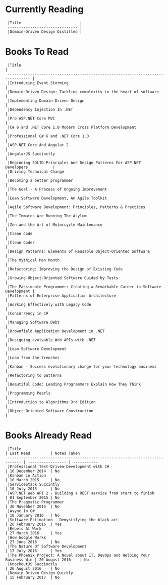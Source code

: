 Currently Reading
=================
     |Title                          | 
     ------------------------------- |  
     |Domain-Driven Design Distilled | 
Books To Read
=============
     |Title                                                                           | 
     -------------------------------------------------------------------------------- |  
     |Introducing Event Storming                                                      | 
     |Domain-Driven Design: Tackling complexity in the heart of software              | 
     |Implementing Domain Driven Design                                               | 
     |Dependency Injection In .NET                                                    | 
     |Pro ASP.NET Core MVC                                                            | 
     |C# 6 and .NET Core 1.0 Modern Cross Platform Development                        | 
     |Professional C# 6 and .NET Core 1.0                                             | 
     |ASP.NET Core And Angular 2                                                      | 
     |AngularJS Succinctly                                                            | 
     |Beginning SOLID Principles And Design Patterns For ASP.NET Developers           | 
     |Driving Technical Change                                                        | 
     |Becoming a better programmer                                                    | 
     |The Goal - A Process of Ongoing Improvement                                     | 
     |Lean Software Development, An Agile Toolkit                                     | 
     |Agile Software Development: Principles, Patterns & Practices                    | 
     |The Inmates Are Running The Asylum                                              | 
     |Zen and the Art of Motorcycle Maintenance                                       | 
     |Clean Code                                                                      | 
     |Clean Coder                                                                     | 
     |Design Patterns: Elements of Reusable Object-Oriented Software                  | 
     |The Mythical Man Month                                                          | 
     |Refactoring: Improving the Design of Existing Code                              | 
     |Growing Object-Oriented Software Guided by Tests                                | 
     |The Passionate Programmer: Creating a Remarkable Career in Software Development | 
     |Patterns of Enterprise Application Architecture                                 | 
     |Working Effectively with Legacy Code                                            | 
     |Concurrency in C#                                                               | 
     |Managing Software Debt                                                          | 
     |Brownfield Application Development in .NET                                      | 
     |Designing evolvable Web APIs with .NET                                          | 
     |Lean Software Development                                                       | 
     |Lean from the trenches                                                          | 
     |Kanban - Success evolutionary change for your technology business               | 
     |Refactoring to patterns                                                         | 
     |Beautiful Code: Leading Programmers Explain How They Think                      | 
     |Programming Pearls                                                              | 
     |Introduction to Algorithms 3rd Edition                                          | 
     |Object Oriented Software Construction                                           | 

Books Already Read
==================
     |Title                                                                       | Last Read         | Notes Taken
     ---------------------------------------------------------------------------- | ----------------- | ----------- 
     |Professional Test-Driven Development with C#                                | 16 December 2014  | No         
     |Kanban in Action                                                            | 10 March 2015     | No         
     |ServiceStack Succintly                                                      | 10 July 2015      | No         
     |ASP.NET Web API 2 - Building a REST service from start to finish            | 01 September 2015 | No         
     |The Pragmatic Programmer                                                    | 30 November 2015  | No         
     |Async In C#                                                                 | 10 January 2016   | No         
     |Software Estimation - Demystifying the black art                            | 20 February 2016  | Yes        
     |Rebels At Work                                                              | 27 March 2016     | Yes        
     |How Google Works                                                            | 27 June 2016      | No         
     |The Nature Of Software Development                                          | 17 July 2016      | Yes        
     |The Phoenix Project: A Novel about IT, DevOps and Helping Your Business Win | 20 August 2016    | No         
     |KnockoutJS Succinctly                                                       | 26 August 2016    | No         
     |Domain Driven Design Quickly                                                | 15 February 2017  | No         
